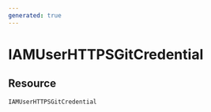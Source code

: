 ```yaml
---
generated: true
---
```


# IAMUserHTTPSGitCredential


## Resource

```text
IAMUserHTTPSGitCredential
```



